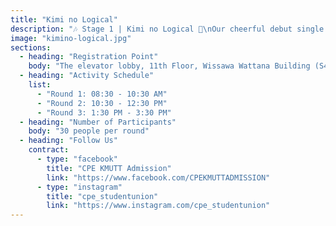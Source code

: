 ```yaml
---
title: "Kimi no Logical"
description: "🎶 Stage 1 | Kimi no Logical 🔣\nOur cheerful debut single!\nStep into the world of Logic Gates (AND, OR, NOT, XOR, etc.)\nand discover how computers really think."
image: "kimino-logical.jpg"
sections:
  - heading: "Registration Point"
    body: "The elevator lobby, 11th Floor, Wissawa Wattana Building (S4)"
  - heading: "Activity Schedule"
    list:
      - "Round 1: 08:30 - 10:30 AM"
      - "Round 2: 10:30 - 12:30 PM"
      - "Round 3: 1:30 PM - 3:30 PM"
  - heading: "Number of Participants"
    body: "30 people per round"
  - heading: "Follow Us"
    contract:
      - type: "facebook"
        title: "CPE KMUTT Admission"
        link: "https://www.facebook.com/CPEKMUTTADMISSION"
      - type: "instagram"
        title: "cpe_studentunion"
        link: "https://www.instagram.com/cpe_studentunion"
---
```

